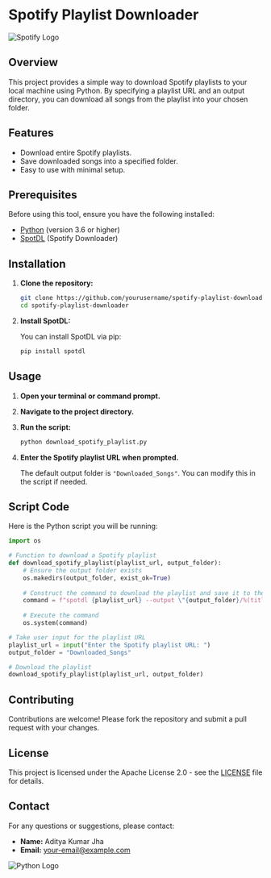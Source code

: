 
# Spotify Playlist Downloader

![Spotify Logo](https://upload.wikimedia.org/wikipedia/commons/a/a0/Spotify_icon.png)

## Overview

This project provides a simple way to download Spotify playlists to your local machine using Python. By specifying a playlist URL and an output directory, you can download all songs from the playlist into your chosen folder.

## Features

- Download entire Spotify playlists.
- Save downloaded songs into a specified folder.
- Easy to use with minimal setup.

## Prerequisites

Before using this tool, ensure you have the following installed:

- [Python](https://www.python.org/downloads/) (version 3.6 or higher)
- [SpotDL](https://github.com/spotDL/spotdl) (Spotify Downloader)

## Installation

1. **Clone the repository:**

   ```bash
   git clone https://github.com/yourusername/spotify-playlist-downloader.git
   cd spotify-playlist-downloader
   ```

2. **Install SpotDL:**

   You can install SpotDL via pip:

   ```bash
   pip install spotdl
   ```

## Usage

1. **Open your terminal or command prompt.**

2. **Navigate to the project directory.**

3. **Run the script:**

   ```python
   python download_spotify_playlist.py
   ```

4. **Enter the Spotify playlist URL when prompted.**

   The default output folder is `"Downloaded_Songs"`. You can modify this in the script if needed.

## Script Code

Here is the Python script you will be running:

```python
import os

# Function to download a Spotify playlist
def download_spotify_playlist(playlist_url, output_folder):
    # Ensure the output folder exists
    os.makedirs(output_folder, exist_ok=True)
    
    # Construct the command to download the playlist and save it to the specified folder
    command = f"spotdl {playlist_url} --output \"{output_folder}/%(title)s.%(ext)s\""
    
    # Execute the command
    os.system(command)

# Take user input for the playlist URL
playlist_url = input("Enter the Spotify playlist URL: ")
output_folder = "Downloaded_Songs"

# Download the playlist
download_spotify_playlist(playlist_url, output_folder)
```

## Contributing

Contributions are welcome! Please fork the repository and submit a pull request with your changes.

## License

This project is licensed under the Apache License 2.0 - see the [LICENSE](LICENSE) file for details.

## Contact

For any questions or suggestions, please contact:

- **Name:** Aditya Kumar Jha
- **Email:** your-email@example.com

![Python Logo](https://upload.wikimedia.org/wikipedia/commons/c/c3/Python-logo-notext.svg)
```

